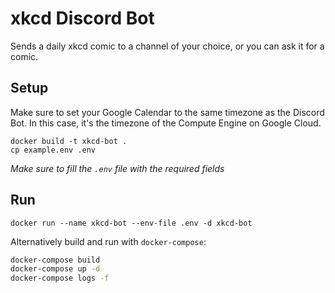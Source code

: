 # xkcd Discord Bot

Sends a daily xkcd comic to a channel of your choice, or you can ask it for a comic.

## Setup

Make sure to set your Google Calendar to the same timezone as the Discord Bot. In this case, it's the timezone of the Compute Engine on Google Cloud.

```
docker build -t xkcd-bot .
cp example.env .env
```

_Make sure to fill the `.env` file with the required fields_

## Run

```
docker run --name xkcd-bot --env-file .env -d xkcd-bot
```

Alternatively build and run with `docker-compose`:

```bash
docker-compose build
docker-compose up -d
docker-compose logs -f
```
